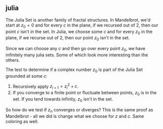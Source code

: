 ## julia

The Julia Set is another family of fractal structures. In Mandelbrot, we'd start at $z_0=0$ and for every $c$ in the plane, if we recursed out of 2, then our point $c$ isn't in the set. In Julia, we choose some $c$ and for every $z_0$ in the plane, if we recurse out of 2, then our point $z_0$ isn't in the set. 

Since we can choose any $c$ and then go over every point $z_0$, we have infinitely many julia sets. Some of which look more interesting than the others.

The test to determine if a complex number $z_0$ is part of the Julia Set grounded at some $c$:

1. Recursively apply $z_{i + 1}=z_i^2+c$. 
2. If you converge to a finite point or fluctuate between points, $z_0$ is in the set. If you tend towards infinity, $z_0$ isn't in the set.

So how do we test if $z_n$ converges or diverges? This is the same proof as Mandelbrot - all we did is change what we choose for $z$ and $c$. Same coloring as well. 
